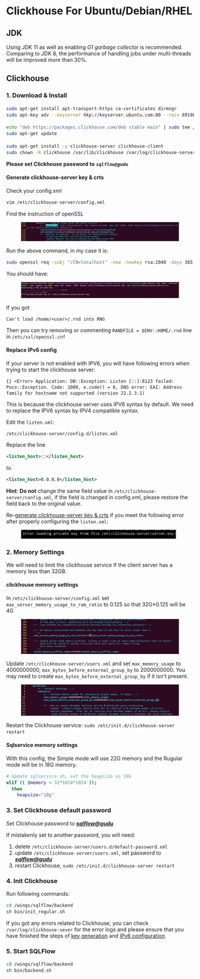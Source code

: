 # Clickhouse For Ubuntu/Debian/RHEL

## JDK&#x20;

Using JDK 11 as well as enabling _G1 garbage collector_ is recommended. Comparing to JDK 8, the performance of handling jobs under multi-threads will be improved more than 30%.

## Clickhouse

### 1. Download & Install&#x20;

```bash
sudo apt-get install apt-transport-https ca-certificates dirmngr
sudo apt-key adv --keyserver hkp://keyserver.ubuntu.com:80 --recv 8919F6BD2B48D754

echo "deb https://packages.clickhouse.com/deb stable main" | sudo tee /etc/apt/sources.list.d/clickhouse.list
sudo apt-get update

sudo apt-get install -y clickhouse-server clickhouse-client
sudo chown -R clickhouse /var/lib/clickhouse /var/log/clickhouse-server /etc/clickhouse-server /etc/clickhouse-client
```

**Please set Clickhouse password to** _**`sqlflow@gudu`**_

#### Generate clickhouse-server key & crts

Check your config.xml

```bash
vim /etc/clickhouse-server/config.xml
```

Find the instruction of openSSL

<figure><img src="../../../.gitbook/assets/Screenshot from 2022-11-18 21-47-37.png" alt=""><figcaption></figcaption></figure>

Run the above command, in my case it is:

```bash
sudo openssl req -subj "/CN=localhost" -new -newkey rsa:2048 -days 365 -nodes -x509 -keyout /etc/clickhouse-server/server.key -out /etc/clickhouse-server/server.crt
```

You should have:

<figure><img src="../../../.gitbook/assets/Screenshot from 2022-11-18 22-35-34.png" alt=""><figcaption></figcaption></figure>

If you got

```
Can't load /home/<user>/.rnd into RNG
```

Then you can try removing or commenting `RANDFILE = $ENV::HOME/.rnd` line in `/etc/ssl/openssl.cnf`

#### Replace IPv6 config

If your server is not enabled with IPV6, you will have following errors when trying to start the clickhouse server:

```log
{} <Error> Application: DB::Exception: Listen [::]:8123 failed: Poco::Exception. Code: 1000, e.code() = 0, DNS error: EAI: Address family for hostname not supported (version 22.2.3.1)
```

This is because the clickhouse server uses IPV6 syntax by default. We need to replace the IPV6 syntax by IPV4 compatible syntax.

Edit the `listen.xml`:

```
/etc/clickhouse-server/config.d/listen.xml
```

Replace the line

```xml
<listen_host>::</listen_host>
```

to

```xml
<listen_host>0.0.0.0</listen_host>
```

**Hint**: **Do not** change the same field value in `/etc/clickhouse-server/config.xml`, if the field is changed in config.xml, please restore the field back to the original value.



Re-[generate clickhouse-server key & crts](clickhouse-for-ubuntu-debian.md#generate-clickhouse-server-key-and-crts) if you meet the following error after properly configuring the `listen.xml`:

<figure><img src="../../../.gitbook/assets/image (3) (1) (1).png" alt=""><figcaption></figcaption></figure>

### 2. Memory Settings

We will need to limit the clickhouse service If the client server has a memory less than 32GB.

#### clickhouse memory settings

In `/etc/clickhouse-server/config.xml` set `max_server_memory_usage_to_ram_ratio` to 0.125 so that 32G\*0.125 will be 4G

<figure><img src="../../../.gitbook/assets/2_20221117204325.png" alt=""><figcaption></figcaption></figure>

Update `/etc/clickhouse-server/users.xml` and set `max_memory_usage` to 4000000000, `max_bytes_before_external_group_by` to 2000000000. You may need to create `max_bytes_before_external_group_by` if it isn't present.

<figure><img src="../../../.gitbook/assets/3_20221117204325.png" alt=""><figcaption></figcaption></figure>

Restart the Clickhouse service: `sudo /etc/init.d/clickhouse-server restart`

#### Sqlservice memory settings

With this config, the Simple mode will use 22G memory and the Rugular mode will be in 18G memory.

```bash
# Update sqlservice.sh, set the heapsize as 18G
elif (( $memory < 32*1024*1024 ));
  then
    heapsize="18g"
```

### 3. Set Clickhouse default password

Set Clickhouse password to [_**sqlflow@gudu**_](https://gitee.com/link?target=mailto:sqlflow@gudu)

If mistakenly set to another password, you will need:

1. delete `/etc/clickhouse-server/users.d/default-password.xml`
2. update `/etc/clickhouse-server/users.xml`, set password to [_**sqlflow@gudu**_](https://gitee.com/link?target=mailto:sqlflow@gudu)
3. restart Clickhouse, `sudo /etc/init.d/clickhouse-server restart`

### 4. Init Clickhouse

Run following commands:

```bash
cd /wings/sqlflow/backend
sh bin/init_regular.sh
```

If you got any errors related to Clickhouse, you can check `/var/log/clickhouse-sever` for the error logs and please ensure that you have finished the steps of [key generation](clickhouse-for-ubuntu-debian.md#generate-clickhouse-server-key-and-crts) and [IPv6 configuration](clickhouse-for-ubuntu-debian.md#replace-ipv6-config).

### 5. Start SQLFlow

```bash
cd /wings/sqlflow/backend
sh bin/backend.sh
```
